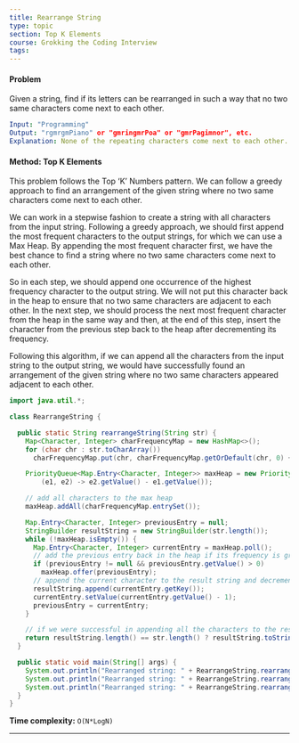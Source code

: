 ```yaml
---
title: Rearrange String
type: topic
section: Top K Elements
course: Grokking the Coding Interview
tags:
---
```

#### Problem
Given a string, find if its letters can be rearranged in such a way that no two same characters come next to each other.
```yml
Input: "Programming"
Output: "rgmrgmPiano" or "gmringmrPoa" or "gmrPagimnor", etc.
Explanation: None of the repeating characters come next to each other.
```

#### Method: Top K Elements
This problem follows the Top ‘K’ Numbers pattern. We can follow a greedy approach to find an arrangement of the given string where no two same characters come next to each other.

We can work in a stepwise fashion to create a string with all characters from the input string. Following a greedy approach, we should first append the most frequent characters to the output strings, for which we can use a Max Heap. By appending the most frequent character first, we have the best chance to find a string where no two same characters come next to each other.

So in each step, we should append one occurrence of the highest frequency character to the output string. We will not put this character back in the heap to ensure that no two same characters are adjacent to each other. In the next step, we should process the next most frequent character from the heap in the same way and then, at the end of this step, insert the character from the previous step back to the heap after decrementing its frequency.

Following this algorithm, if we can append all the characters from the input string to the output string, we would have successfully found an arrangement of the given string where no two same characters appeared adjacent to each other.
```java
import java.util.*;

class RearrangeString {

  public static String rearrangeString(String str) {
    Map<Character, Integer> charFrequencyMap = new HashMap<>();
    for (char chr : str.toCharArray())
      charFrequencyMap.put(chr, charFrequencyMap.getOrDefault(chr, 0) + 1);

    PriorityQueue<Map.Entry<Character, Integer>> maxHeap = new PriorityQueue<Map.Entry<Character, Integer>>(
        (e1, e2) -> e2.getValue() - e1.getValue());

    // add all characters to the max heap
    maxHeap.addAll(charFrequencyMap.entrySet());

    Map.Entry<Character, Integer> previousEntry = null;
    StringBuilder resultString = new StringBuilder(str.length());
    while (!maxHeap.isEmpty()) {
      Map.Entry<Character, Integer> currentEntry = maxHeap.poll();
      // add the previous entry back in the heap if its frequency is greater than zero
      if (previousEntry != null && previousEntry.getValue() > 0)
        maxHeap.offer(previousEntry);
      // append the current character to the result string and decrement its count
      resultString.append(currentEntry.getKey());
      currentEntry.setValue(currentEntry.getValue() - 1);
      previousEntry = currentEntry;
    }

    // if we were successful in appending all the characters to the result string, return it
    return resultString.length() == str.length() ? resultString.toString() : "";
  }

  public static void main(String[] args) {
    System.out.println("Rearranged string: " + RearrangeString.rearrangeString("aappp"));
    System.out.println("Rearranged string: " + RearrangeString.rearrangeString("Programming"));
    System.out.println("Rearranged string: " + RearrangeString.rearrangeString("aapa"));
  }
}
```
**Time complexity:** `O(N*LogN)`


---